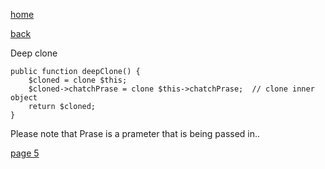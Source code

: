 [home](./page01.md)

[back](./page03.md)


Deep clone

```
public function deepClone() {
    $cloned = clone $this;
    $cloned->chatchPrase = clone $this->chatchPrase;  // clone inner object
    return $cloned;
}
```

Please note that Prase is a prameter that is being passed in..


[page 5](./page05.md)

